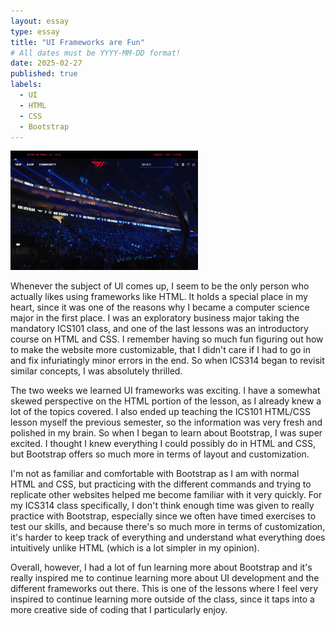 ```yaml
---
layout: essay
type: essay
title: "UI Frameworks are Fun"
# All dates must be YYYY-MM-DD format!
date: 2025-02-27
published: true
labels:
  - UI
  - HTML
  - CSS
  - Bootstrap
---
```


<img width="300px" class="rounded float-start pe-4" src="../img/cotton/t1_replica.png">

Whenever the subject of UI comes up, I seem to be the only person who actually likes using frameworks like HTML. It holds a special place in my heart, since it was one of the reasons why I became a computer science major in the first place. I was an exploratory business major taking the mandatory ICS101 class, and one of the last lessons was an introductory course on HTML and CSS. I remember having so much fun figuring out how to make the website more customizable, that I didn't care if I had to go in and fix infuriatingly minor errors in the end. So when ICS314 began to revisit similar concepts, I was absolutely thrilled.

The two weeks we learned UI frameworks was exciting. I have a somewhat skewed perspective on the HTML portion of the lesson, as I already knew a lot of the topics covered. I also ended up teaching the ICS101 HTML/CSS lesson myself the previous semester, so the information was very fresh and polished in my brain. So when I began to learn about Bootstrap, I was super excited. I thought I knew everything I could possibly do in HTML and CSS, but Bootstrap offers so much more in terms of layout and customization.

I'm not as familiar and comfortable with Bootstrap as I am with normal HTML and CSS, but practicing with the different commands and trying to replicate other websites helped me become familiar with it very quickly. For my ICS314 class specifically, I don't think enough time was given to really practice with Bootstrap, especially since we often have timed exercises to test our skills, and because there's so much more in terms of customization, it's harder to keep track of everything and understand what everything does intuitively unlike HTML (which is a lot simpler in my opinion).

Overall, however, I had a lot of fun learning more about Bootstrap and it's really inspired me to continue learning more about UI development and the different frameworks out there. This is one of the lessons where I feel very inspired to continue learning more outside of the class, since it taps into a more creative side of coding that I particularly enjoy.
